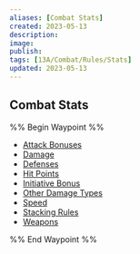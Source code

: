 ```yaml
---
aliases: [Combat Stats]
created: 2023-05-13
description: 
image: 
publish: 
tags: [13A/Combat/Rules/Stats]
updated: 2023-05-13
---
```


## Combat Stats

%% Begin Waypoint %%
- [Attack Bonuses](./Attack%20Bonuses.md)
- [Damage](./Damage.md)
- [Defenses](./Defenses.md)
- [Hit Points](./Hit%20Points.md)
- [Initiative Bonus](./Initiative%20Bonus.md)
- [Other Damage Types](./Other%20Damage%20Types.md)
- [Speed](./Speed.md)
- [Stacking Rules](./Stacking%20Rules.md)
- [Weapons](./Weapons.md)

%% End Waypoint %%